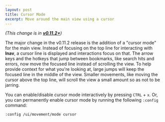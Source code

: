 ```yaml
---
layout: post
title: Cursor Mode
excerpt: Move around the main view using a cursor
---
```


*(This change is in [**v0.11.2+**](https://github.com/tstack/lnav/releases/tag/v0.11.2-rc3))*

The major change in the v0.11.2 release is the addition of a "cursor mode"
for the main view.  Instead of focusing on the top line for interacting
with **lnav**, a cursor line is displayed and interactions focus on that.
The arrow keys and the hotkeys that jump between bookmarks, like search
hits and errors, now move the focused line instead of scrolling the view.
To help provide context for what you're looking at, large jumps will keep
the focused line in the middle of the view.  Smaller movements, like
moving the cursor above the top line, will scroll the view a small amount
so as not to be jarring.

You can enable/disable cursor mode interactively by pressing `CTRL` + `x`.
Or, you can permanently enable cursor mode by running the following
`:config` command:

```
:config /ui/movement/mode cursor
```

<script async
        id="asciicast-d94CmxlGM01I0L5HNn9qDn917"
        src="https://asciinema.org/a/d94CmxlGM01I0L5HNn9qDn917.js">
</script>
